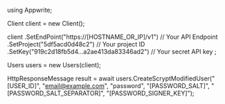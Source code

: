 using Appwrite;

Client client = new Client();

client
  .SetEndPoint("https://[HOSTNAME_OR_IP]/v1") // Your API Endpoint
  .SetProject("5df5acd0d48c2") // Your project ID
  .SetKey("919c2d18fb5d4...a2ae413da83346ad2") // Your secret API key
;

Users users = new Users(client);

HttpResponseMessage result = await users.CreateScryptModifiedUser("[USER_ID]", "email@example.com", "password", "[PASSWORD_SALT]", "[PASSWORD_SALT_SEPARATOR]", "[PASSWORD_SIGNER_KEY]");
